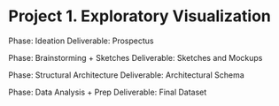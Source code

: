# Project 1. Exploratory Visualization
Phase: Ideation
Deliverable: Prospectus

Phase: Brainstorming + Sketches
Deliverable: Sketches and Mockups

Phase: Structural Architecture
Deliverable: Architectural Schema

Phase: Data Analysis + Prep
Deliverable: Final Dataset

